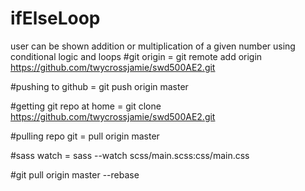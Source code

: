 # ifElseLoop
user can be shown addition or multiplication of a given number using conditional logic and loops 
#git origin = git remote add origin https://github.com/twycrossjamie/swd500AE2.git

#pushing to github = git push origin master

#getting git repo at home = git clone https://github.com/twycrossjamie/swd500AE2.git

#pulling repo git = pull origin master

#sass watch = sass --watch scss/main.scss:css/main.css

#git pull origin master --rebase 